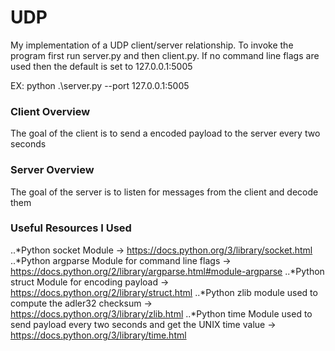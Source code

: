 # UDP
My implementation of a UDP client/server relationship.
To invoke the program first run server.py and then client.py.
If no command line flags are used then the default is set to 127.0.0.1:5005

EX: python .\server.py --port 127.0.0.1:5005
### Client Overview
The goal of the client is to send a encoded payload to the server every two seconds
### Server Overview
The goal of the server is to listen for messages from the client and decode them
### Useful Resources I Used
..*Python socket Module -> https://docs.python.org/3/library/socket.html
..*Python argparse Module for command line flags -> https://docs.python.org/2/library/argparse.html#module-argparse
..*Python struct Module for encoding payload -> https://docs.python.org/2/library/struct.html
..*Python zlib module used to compute the adler32 checksum -> https://docs.python.org/3/library/zlib.html
..*Python time Module used to send payload every two seconds and get the UNIX time value -> https://docs.python.org/3/library/time.html
